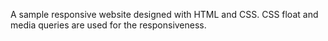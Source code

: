 A sample responsive website designed with HTML and CSS.
CSS float and media queries are used for the responsiveness.